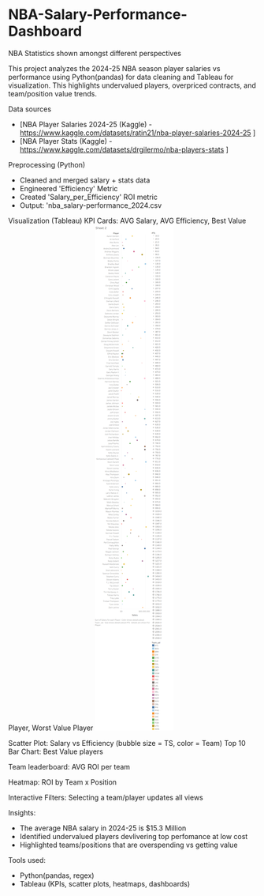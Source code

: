 # NBA-Salary-Performance-Dashboard
NBA Statistics shown amongst different perspectives


This project analyzes the 2024-25 NBA season player salaries vs performance using Python(pandas) for data cleaning and Tableau for visualization.
This highlights undervalued players, overpriced contracts, and team/position value trends.

Data sources
- [NBA Player Salaries 2024-25 (Kaggle) - https://www.kaggle.com/datasets/ratin21/nba-player-salaries-2024-25 ]
- [NBA Player Stats (Kaggle) - https://www.kaggle.com/datasets/drgilermo/nba-players-stats ]

Preprocessing (Python)
- Cleaned and merged salary + stats data
- Engineered 'Efficiency' Metric
- Created 'Salary_per_Efficiency' ROI metric
- Output: 'nba_salary-performance_2024.csv

Visualization (Tableau)
KPI Cards: AVG Salary, AVG Efficiency, Best Value Player, Worst Value Player
![Dashboard Screenshot](screenshots/dashboard.png)


Scatter Plot: Salary vs Efficiency (bubble size = TS, color = Team)
Top 10 Bar Chart: Best Value players

Team leaderboard: AVG ROI per team

Heatmap: ROI by Team x Position

Interactive Filters: Selecting a team/player updates all views

Insights:
- The average NBA salary in 2024-25 is $15.3 Million
- Identified undervalued players devlivering top perfomance at low cost
- Highlighted teams/positions that are overspending vs getting value

Tools used:
- Python(pandas, regex)
- Tableau (KPIs, scatter plots, heatmaps, dashboards)
